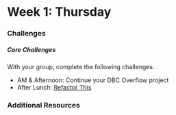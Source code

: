 # Week 1: Thursday

### Challenges

##### Core Challenges

With your group, complete the following challenges.

- AM & Afternoon: Continue your DBC Overflow project
- After Lunch: [Refactor This](../../../../refactor-this-challenge)

### Additional Resources
